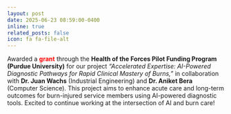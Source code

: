 ```yaml
---
layout: post
date: 2025-06-23 08:59:00-0400
inline: true
related_posts: false
icon: fa fa-file-alt
---
```


Awarded a <span style="color:red"><strong>grant</strong></span> through the **Health of the Forces Pilot Funding Program (Purdue University)** for our project  *“Accelerated Expertise: AI-Powered Diagnostic Pathways for Rapid Clinical Mastery of Burns,”* in collaboration with **Dr. Juan Wachs** (Industrial Engineering) and **Dr. Aniket Bera** (Computer Science). This project aims to enhance acute care and long-term outcomes for burn-injured service members using AI-powered diagnostic tools. Excited to continue working at the intersection of AI and burn care!
